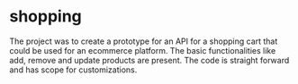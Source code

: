 shopping
========
The project was to create a prototype for an API for a shopping cart that could be used for an 
ecommerce platform.
The basic functionalities like add, remove and update products are present. The code is straight forward
and has scope for customizations.
